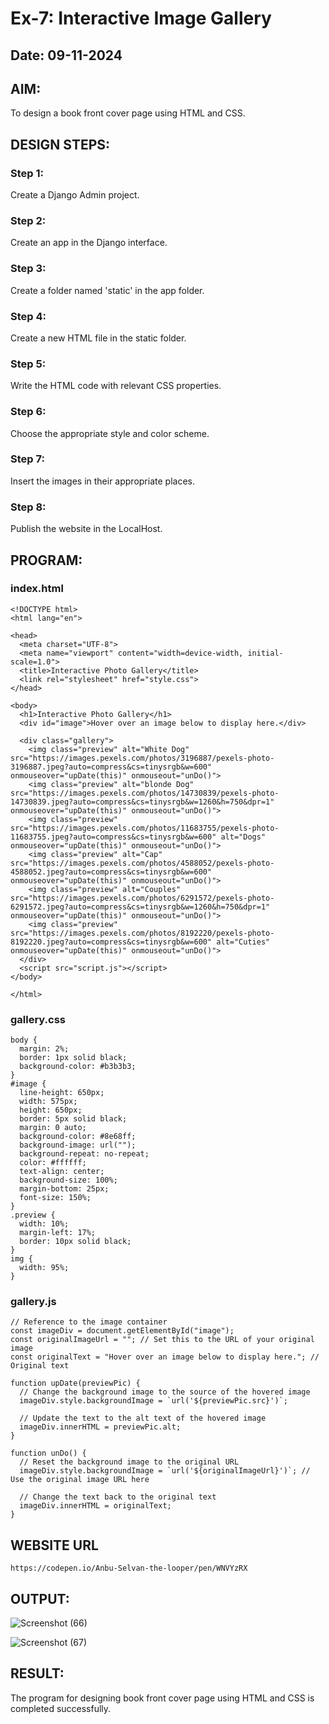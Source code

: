 # Ex-7: Interactive Image Gallery
## Date: 09-11-2024

## AIM:
To design a book front cover page using HTML and CSS.

## DESIGN STEPS:

### Step 1:
Create a Django Admin project.

### Step 2:
Create an app in the Django interface.

### Step 3:
Create a folder named 'static' in the app folder.

### Step 4:
Create a new HTML file in the static folder.

### Step 5:
Write the HTML code with relevant CSS properties.

### Step 6:
Choose the appropriate style and color scheme.

### Step 7:
Insert the images in their appropriate places.

### Step 8:
Publish the website in the LocalHost.

## PROGRAM:

### index.html
```
<!DOCTYPE html>
<html lang="en">

<head>
  <meta charset="UTF-8">
  <meta name="viewport" content="width=device-width, initial-scale=1.0">
  <title>Interactive Photo Gallery</title>
  <link rel="stylesheet" href="style.css">
</head>

<body>
  <h1>Interactive Photo Gallery</h1>
  <div id="image">Hover over an image below to display here.</div>

  <div class="gallery">
    <img class="preview" alt="White Dog" src="https://images.pexels.com/photos/3196887/pexels-photo-3196887.jpeg?auto=compress&cs=tinysrgb&w=600" onmouseover="upDate(this)" onmouseout="unDo()">
    <img class="preview" alt="blonde Dog" src="https://images.pexels.com/photos/14730839/pexels-photo-14730839.jpeg?auto=compress&cs=tinysrgb&w=1260&h=750&dpr=1" onmouseover="upDate(this)" onmouseout="unDo()">
    <img class="preview" src="https://images.pexels.com/photos/11683755/pexels-photo-11683755.jpeg?auto=compress&cs=tinysrgb&w=600" alt="Dogs" onmouseover="upDate(this)" onmouseout="unDo()">
    <img class="preview" alt="Cap" src="https://images.pexels.com/photos/4588052/pexels-photo-4588052.jpeg?auto=compress&cs=tinysrgb&w=600" onmouseover="upDate(this)" onmouseout="unDo()">
    <img class="preview" alt="Couples" src="https://images.pexels.com/photos/6291572/pexels-photo-6291572.jpeg?auto=compress&cs=tinysrgb&w=1260&h=750&dpr=1" onmouseover="upDate(this)" onmouseout="unDo()">
    <img class="preview" src="https://images.pexels.com/photos/8192220/pexels-photo-8192220.jpeg?auto=compress&cs=tinysrgb&w=600" alt="Cuties" onmouseover="upDate(this)" onmouseout="unDo()">
  </div>
  <script src="script.js"></script>
</body>

</html>
```

### gallery.css
```
body {
  margin: 2%;
  border: 1px solid black;
  background-color: #b3b3b3;
}
#image {
  line-height: 650px;
  width: 575px;
  height: 650px;
  border: 5px solid black;
  margin: 0 auto;
  background-color: #8e68ff;
  background-image: url("");
  background-repeat: no-repeat;
  color: #ffffff;
  text-align: center;
  background-size: 100%;
  margin-bottom: 25px;
  font-size: 150%;
}
.preview {
  width: 10%;
  margin-left: 17%;
  border: 10px solid black;
}
img {
  width: 95%;
}

```

### gallery.js
```
// Reference to the image container
const imageDiv = document.getElementById("image");
const originalImageUrl = ""; // Set this to the URL of your original image
const originalText = "Hover over an image below to display here."; // Original text

function upDate(previewPic) {
  // Change the background image to the source of the hovered image
  imageDiv.style.backgroundImage = `url('${previewPic.src}')`;

  // Update the text to the alt text of the hovered image
  imageDiv.innerHTML = previewPic.alt;
}

function unDo() {
  // Reset the background image to the original URL
  imageDiv.style.backgroundImage = `url('${originalImageUrl}')`; // Use the original image URL here

  // Change the text back to the original text
  imageDiv.innerHTML = originalText;
}

```
## WEBSITE URL
```
https://codepen.io/Anbu-Selvan-the-looper/pen/WNVYzRX
```
## OUTPUT:

![Screenshot (66)](https://github.com/user-attachments/assets/0bc39570-100e-4b1d-a049-67f4eded1fa8)


![Screenshot (67)](https://github.com/user-attachments/assets/d4bb66dc-024a-4476-be54-7d4d8e6b9e38)





## RESULT:
The program for designing book front cover page using HTML and CSS is completed successfully.
